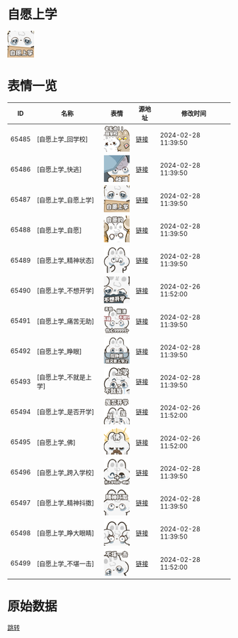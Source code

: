 # 自愿上学

<img src="./cover.png" height="60" alt="cover" />

# 表情一览

|ID|名称|表情|源地址|修改时间|
|----|----|----|----|----|
|65485|[自愿上学_回学校]|<img src="./pic/065485_%5B自愿上学_回学校%5D.png" height="60" alt="回学校"/>|[链接](https://i0.hdslb.com/bfs/garb/807503b3f30d240830c9377151540a2a83c48a2b.png)|2024-02-28 11:39:50|
|65486|[自愿上学_快逃]|<img src="./pic/065486_%5B自愿上学_快逃%5D.png" height="60" alt="快逃"/>|[链接](https://i0.hdslb.com/bfs/garb/d820a92d24ec672f3ad78a0be1d55a47a099957f.png)|2024-02-28 11:39:50|
|65487|[自愿上学_自愿上学]|<img src="./pic/065487_%5B自愿上学_自愿上学%5D.png" height="60" alt="自愿上学"/>|[链接](https://i0.hdslb.com/bfs/garb/12b8484fa1376b66d42692006342305c04508937.png)|2024-02-28 11:39:50|
|65488|[自愿上学_自愿]|<img src="./pic/065488_%5B自愿上学_自愿%5D.png" height="60" alt="自愿"/>|[链接](https://i0.hdslb.com/bfs/garb/7ef2221398fddc557b298dbe61748294e2b8cd3b.png)|2024-02-28 11:39:50|
|65489|[自愿上学_精神状态]|<img src="./pic/065489_%5B自愿上学_精神状态%5D.png" height="60" alt="精神状态"/>|[链接](https://i0.hdslb.com/bfs/garb/cf0542d1f1889cf4d5f7df0a222618c6024a4d35.png)|2024-02-28 11:39:50|
|65490|[自愿上学_不想开学]|<img src="./pic/065490_%5B自愿上学_不想开学%5D.png" height="60" alt="不想开学"/>|[链接](https://i0.hdslb.com/bfs/garb/348faa43ab3c6a2c7a833d437d950093ea6f7de2.png)|2024-02-26 11:52:00|
|65491|[自愿上学_痛苦无助]|<img src="./pic/065491_%5B自愿上学_痛苦无助%5D.png" height="60" alt="痛苦无助"/>|[链接](https://i0.hdslb.com/bfs/garb/366a6f98433d8c26b22efb4bdb4d54dc616e3ee3.png)|2024-02-28 11:39:50|
|65492|[自愿上学_睁眼]|<img src="./pic/065492_%5B自愿上学_睁眼%5D.png" height="60" alt="睁眼"/>|[链接](https://i0.hdslb.com/bfs/garb/7246673516441d4f3dde34f2d51f56ba4a661cd6.png)|2024-02-28 11:39:50|
|65493|[自愿上学_不就是上学]|<img src="./pic/065493_%5B自愿上学_不就是上学%5D.png" height="60" alt="不就是上学"/>|[链接](https://i0.hdslb.com/bfs/garb/91304525578c16caedf2d2174b600c0a39233d98.png)|2024-02-28 11:39:50|
|65494|[自愿上学_是否开学]|<img src="./pic/065494_%5B自愿上学_是否开学%5D.png" height="60" alt="是否开学"/>|[链接](https://i0.hdslb.com/bfs/garb/9427308b8002f4e5096051ded6b6253195a7bba5.png)|2024-02-26 11:52:00|
|65495|[自愿上学_佛]|<img src="./pic/065495_%5B自愿上学_佛%5D.png" height="60" alt="佛"/>|[链接](https://i0.hdslb.com/bfs/garb/6de7f7dd730873b8ad050e9213269d10b3827107.png)|2024-02-26 11:52:00|
|65496|[自愿上学_跨入学校]|<img src="./pic/065496_%5B自愿上学_跨入学校%5D.png" height="60" alt="跨入学校"/>|[链接](https://i0.hdslb.com/bfs/garb/c41e574daee38a62000a42d27ee3477e1b416728.png)|2024-02-28 11:39:50|
|65497|[自愿上学_精神抖擞]|<img src="./pic/065497_%5B自愿上学_精神抖擞%5D.png" height="60" alt="精神抖擞"/>|[链接](https://i0.hdslb.com/bfs/garb/4a9db405fcb424e30bc8ea6214d7171a84bc64ba.png)|2024-02-28 11:39:50|
|65498|[自愿上学_睁大眼睛]|<img src="./pic/065498_%5B自愿上学_睁大眼睛%5D.png" height="60" alt="睁大眼睛"/>|[链接](https://i0.hdslb.com/bfs/garb/9751e2cd78975ad3072775888abe05b51b758631.png)|2024-02-28 11:39:50|
|65499|[自愿上学_不堪一击]|<img src="./pic/065499_%5B自愿上学_不堪一击%5D.png" height="60" alt="不堪一击"/>|[链接](https://i0.hdslb.com/bfs/garb/f5aabd37e1a3da8a51cc68f9fd0b86cf1e250166.png)|2024-02-28 11:52:00|

# 原始数据

[跳转](./raw.json)

